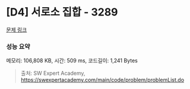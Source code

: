# [D4] 서로소 집합 - 3289 

[문제 링크](https://swexpertacademy.com/main/code/problem/problemDetail.do?contestProbId=AWBJKA6qr2oDFAWr) 

### 성능 요약

메모리: 106,808 KB, 시간: 509 ms, 코드길이: 1,241 Bytes



> 출처: SW Expert Academy, https://swexpertacademy.com/main/code/problem/problemList.do